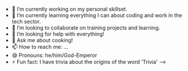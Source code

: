 

- 🔭 I’m currently working on my personal skillset.
- 🌱 I’m currently learning everything I can about coding and work in the tech sector.
- 👯 I’m looking to collaborate on training projects and learning.
- 🤔 I’m looking for help with everything!
- 💬 Ask me about cooking!
- 📫 How to reach me: ...
- 😄 Pronouns: he/him/God-Emperor
- ⚡ Fun fact: I have trivia about the origins of the word 'Trivia'
-->
